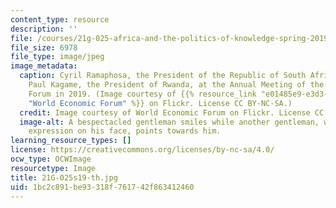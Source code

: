 ```yaml
---
content_type: resource
description: ''
file: /courses/21g-025-africa-and-the-politics-of-knowledge-spring-2019/1bc2c891be93318f761742f863412460_21G-025s19-th.jpg
file_size: 6978
file_type: image/jpeg
image_metadata:
  caption: Cyril Ramaphosa, the President of the Republic of South Africa, talks with
    Paul Kagame, the President of Rwanda, at the Annual Meeting of the World Economic
    Forum in 2019. (Image courtesy of {{% resource_link "e01485e9-e3d3-4f07-86ba-611183517493"
    "World Economic Forum" %}} on Flickr. License CC BY-NC-SA.)
  credit: Image courtesy of World Economic Forum on Flickr. License CC BY-NC-SA.
  image-alt: A bespectacled gentleman smiles while another gentleman, with a whimsical
    expression on his face, points towards him.
learning_resource_types: []
license: https://creativecommons.org/licenses/by-nc-sa/4.0/
ocw_type: OCWImage
resourcetype: Image
title: 21G-025s19-th.jpg
uid: 1bc2c891-be93-318f-7617-42f863412460
---
```

